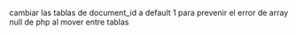 cambiar las tablas de document_id a default 1 para prevenir el error de array null de php al mover entre tablas
